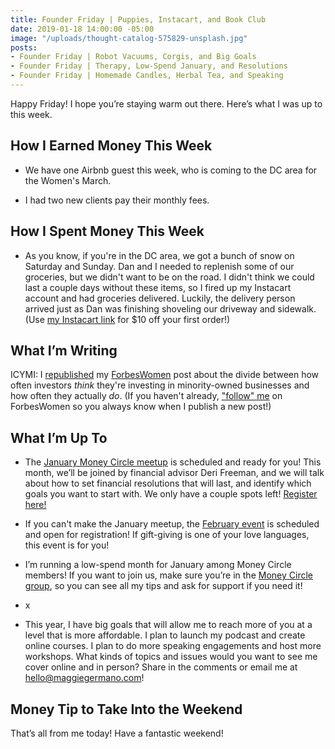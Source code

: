 ```yaml
---
title: Founder Friday | Puppies, Instacart, and Book Club
date: 2019-01-18 14:00:00 -05:00
image: "/uploads/thought-catalog-575829-unsplash.jpg"
posts:
- Founder Friday | Robot Vacuums, Corgis, and Big Goals
- Founder Friday | Therapy, Low-Spend January, and Resolutions
- Founder Friday | Homemade Candles, Herbal Tea, and Speaking
---
```


Happy Friday! I hope you’re staying warm out there. Here’s what I was up to this week.

## **How I Earned Money This Week**

* We have one Airbnb guest this week, who is coming to the DC area for the Women's March.

* I had two new clients pay their monthly fees.

## **How I Spent Money This Week**

* As you know, if you're in the DC area, we got a bunch of snow on Saturday and Sunday. Dan and I needed to replenish some of our groceries, but we didn't want to be on the road. I didn't think we could last a couple days without these items, so I fired up my Instacart account and had groceries delivered. Luckily, the delivery person arrived just as Dan was finishing shoveling our driveway and sidewalk. (Use [my Instacart link](https://inst.cr/t/2SPbdAMbW) for $10 off your first order!)

## **What I’m Writing**

ICYMI: I [republished](https://www.maggiegermano.com/blog/investors-think-they-are-fair-but-minority-owned-businesses-are-left-out/) my [ForbesWomen](https://www.forbes.com/sites/maggiegermano/2018/12/11/investors-think-they-are-fair-but-minority-owned-businesses-are-left-out/) post about the divide between how often investors *think* they're investing in minority-owned businesses and how often they actually *do*. (If you haven't already, ["follow" me](https://www.forbes.com/sites/maggiegermano/) on ForbesWomen so you always know when I publish a new post!)

## **What I’m Up To**

* The [January Money Circle meetup](https://www.eventbrite.com/e/money-circle-financial-resolutions-that-last-tickets-54309667678) is scheduled and ready for you! This month, we’ll be joined by financial advisor Deri Freeman, and we will talk about how to set financial resolutions that will last, and identify which goals you want to start with. We only have a couple spots left! [Register here!](https://www.eventbrite.com/e/money-circle-financial-resolutions-that-last-tickets-54309667678)

* If you can't make the January meetup, the [February event](https://www.eventbrite.com/e/money-circle-showing-your-love-on-a-budget-tickets-54758999642) is scheduled and open for registration! If gift-giving is one of your love languages, this event is for you!

* I’m running a low-spend month for January among Money Circle members! If you want to join us, make sure you’re in the [Money Circle group](https://www.facebook.com/groups/MoneyCircleGroup), so you can see all my tips and ask for support if you need it!

* x

* This year, I have big goals that will allow me to reach more of you at a level that is more affordable. I plan to launch my podcast and create online courses. I plan to do more speaking engagements and host more workshops. What kinds of topics and issues would you want to see me cover online and in person? Share in the comments or email me at [hello@maggiegermano.com](mailto:hello@maggiegermano.com)!

## **Money Tip to Take Into the Weekend**

That’s all from me today! Have a fantastic weekend!